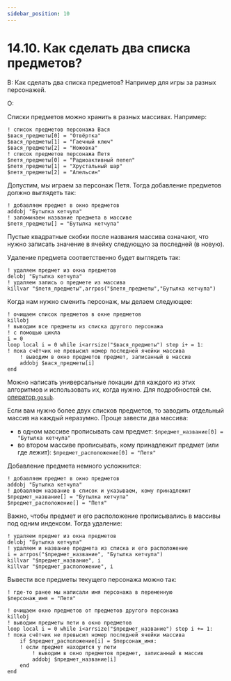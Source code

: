 ```yaml
---
sidebar_position: 10
---
```


# 14.10. Как сделать два списка предметов?
<!-- [:faq_14_10] -->

В: Как сделать два списка предметов? Например для игры за разных персонажей.

О:

Списки предметов можно хранить в разных массивах. Например:

```qsp
! список предметов персонажа Вася
$вася_предметы[0] = "Отвёртка"
$вася_предметы[1] = "Гаечный ключ"
$вася_предметы[2] = "Ножовка"
! список предметов персонажа Петя
$петя_предметы[0] = "Радиоактивный пепел"
$петя_предметы[1] = "Хрустальный шар"
$петя_предметы[2] = "Апельсин"
```

Допустим, мы играем за персонаж Петя. Тогда добавление предметов должно выглядеть так:

```qsp
! добавляем предмет в окно предметов
addobj "Бутылка кетчупа"
! запоминаем название предмета в массиве
$петя_предметы[] = "Бутылка кетчупа"
```

Пустые квадратные скобки после названия массива означают, что нужно записать значение в ячейку следующую за последней (в новую).

Удаление предмета соответственно будет выглядеть так:

```qsp
! удаляем предмет из окна предметов
delobj "Бутылка кетчупа"
! удаляем запись о предмете из массива
killvar "$петя_предметы",arrpos("$петя_предметы","Бутылка кетчупа")
```

Когда нам нужно сменить персонаж, мы делаем следующее:

```qsp
! очищаем список предметов в окне предметов
killobj
! выводим все предметы из списка другого персонажа
! с помощью цикла
i = 0
loop local i = 0 while i<arrsize("$вася_предметы") step i+ = 1:
! пока счётчик не превысил номер последней ячейки массива
	! выводим в окно предметов предмет, записанный в массив
	addobj $вася_предметы[i]
end
```

Можно написать универсальные локации для каждого из этих алгоритмов и использовать их, когда нужно. Для подробностей см. [оператор `gosub`](#gosub).

Если вам нужно более двух списков предметов, то заводить отдельный массив на каждый неразумно. Проще завести два массива:
* в одном массиве прописывать сам предмет: `$предмет_название[0] = "Бутылка кетчупа"`
* во втором массиве прописывать, кому принадлежит предмет (или где лежит): `$предмет_расположение[0] = "Петя"`

Добавление предмета немного усложнится:

```qsp
! добавляем предмет в окно предметов
addobj "Бутылка кетчупа"
! добавляем название в список и указываем, кому принадлежит
$предмет_название[] = "Бутылка кетчупа"
$предмет_расположение[] = "Петя"
```

Важно, чтобы предмет и его расположение прописывались в массивы под одним индексом. Тогда удаление:

```qsp
! удаляем предмет из окна предметов
delobj "Бутылка кетчупа"
! удаляем и название предмета из списка и его расположение
i = arrpos("$предмет_название", "Бутылка кетчупа")
killvar "$предмет_название", i
killvar "$предмет_расположение", i
```

Вывести все предметы текущего персонажа можно так:

```qsp
! где-то ранее мы написали имя персонажа в переменную
$персонаж_имя = "Петя"

! очищаем окно предметов от предметов другого персонажа
killobj
! выводим предметы пети в окно предметов
loop local i = 0 while i<arrsize("$предмет_название") step i += 1:
! пока счётчик не превысил номер последней ячейки массива
	if $предмет_расположение[i] = $персонаж_имя:
	! если предмет находится у пети
		! выводим в окно предметов предмет, записанный в массив
		addobj $предмет_название[i]
	end
end
```
